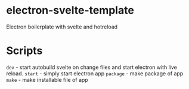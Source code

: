 # electron-svelte-template

Electron boilerplate with svelte and hotreload

# Scripts

`dev` - start autobuild svelte on change files and start electron with live reload.
`start` - simply start electron app
`package` - make package of app
`make` - make installable file of app
